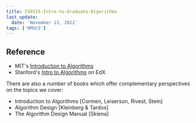 ```yaml
---
title: CS6515-Intro-to-Graduate-Algorithms
last_update:
  date: 'November 13, 2022'
tags: ['OMSCS']
---
```


## Reference

- MIT's [Introduction to Algorithms](https://ocw.mit.edu/courses/electrical-engineering-and-computer-science/6-006-introduction-to-algorithms-fall-2011/lecture-videos/)
- Stanford's [Intro to Algorithms](https://www.edx.org/course/algorithms-design-and-analysis) on EdX

There are also a number of books which offer complementary perspectives on the topics we cover:

- Introduction to Algorithms [Cormen, Leiserson, Rivest, Stein]
- Algorithm Design [Kleinberg & Tardos]
- The Algorithm Design Manual [Skiena]

